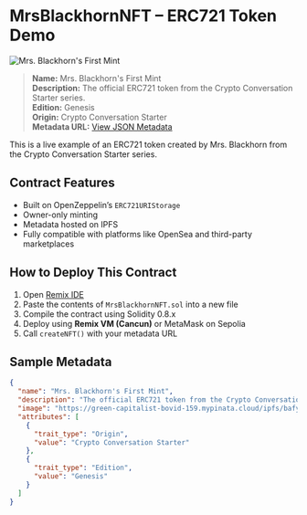 # MrsBlackhornNFT – ERC721 Token Demo

![Mrs. Blackhorn's First Mint](https://green-capitalist-bovid-159.mypinata.cloud/ipfs/bafybeihluqfczg3jue3mcs5xmzqwxf3nxlumqpp3s4onfef5revo6vtnkq)
> **Name:** Mrs. Blackhorn's First Mint  
> **Description:** The official ERC721 token from the Crypto Conversation Starter series.  
> **Edition:** Genesis  
> **Origin:** Crypto Conversation Starter  
> **Metadata URL:** [View JSON Metadata](https://green-capitalist-bovid-159.mypinata.cloud/ipfs/bafybeihluqfczg3jue3mcs5xmzqwxf3nxlumqpp3s4onfef5revo6vtnkq)

This is a live example of an ERC721 token created by Mrs. Blackhorn from the Crypto Conversation Starter series.

## Contract Features

- Built on OpenZeppelin’s `ERC721URIStorage`
- Owner-only minting
- Metadata hosted on IPFS
- Fully compatible with platforms like OpenSea and third-party marketplaces

## How to Deploy This Contract

1. Open [Remix IDE](https://remix.ethereum.org)
2. Paste the contents of `MrsBlackhornNFT.sol` into a new file
3. Compile the contract using Solidity 0.8.x
4. Deploy using **Remix VM (Cancun)** or MetaMask on Sepolia
5. Call `createNFT()` with your metadata URL

## Sample Metadata

```json
{
  "name": "Mrs. Blackhorn's First Mint",
  "description": "The official ERC721 token from the Crypto Conversation Starter series.",
  "image": "https://green-capitalist-bovid-159.mypinata.cloud/ipfs/bafybeihluqfczg3jue3mcs5xmzqwxf3nxlumqpp3s4onfef5revo6vtnkq",
  "attributes": [
    {
      "trait_type": "Origin",
      "value": "Crypto Conversation Starter"
    },
    {
      "trait_type": "Edition",
      "value": "Genesis"
    }
  ]
}
